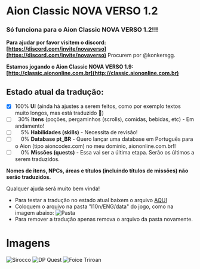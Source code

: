 # Aion Classic NOVA VERSO 1.2

### Só funciona para o Aion Classic NOVA VERSO 1.2!!!

**Para ajudar por favor visitem o discord: [https://discord.com/invite/novaverso](https://discord.com/invite/novaverso)**
Procurem por @konkersgg.

**Estamos jogando o Aion Classic NOVA VERSO 1.9: [http://classic.aiononline.com.br](http://classic.aiononline.com.br)**

## Estado atual da tradução:
- [x] 100% **UI** (ainda há ajustes a serem feitos, como por exemplo textos muito longos, mas está traduzido :tada:)
- [ ] &nbsp;&nbsp;30% **Itens** (poções, pergaminhos (scrolls), comidas, bebidas, etc) - Em andamento!
- [ ] &nbsp;&nbsp;&nbsp;&nbsp;5% **Habilidades (skills)** - Necessita de revisão!
- [ ] &nbsp;&nbsp;&nbsp;&nbsp;0% **Database pt_BR** - Quero lançar uma database em Português para o Aion (tipo aioncodex.com) no meu domínio, aiononline.com.br!!
- [ ] &nbsp;&nbsp;&nbsp;&nbsp;0% **Missões (quests)** - Essa vai ser a última etapa. Serão os últimos a serem traduzidos.

**Nomes de itens, NPCs, áreas e títulos (incluindo títulos de missões) não serão traduzidos.**

Qualquer ajuda será muito bem vinda!

- Para testar a tradução no estado atual baixem o arquivo [AQUI](https://github.com/giordanidev/aion-classic-ptbr/raw/refs/heads/client_1.2/_download/z_nova_data_ptBR.zip)
- Coloquem o arquivo na pasta "l10n/ENG/data" do jogo, como na imagem abaixo:
![Pasta](https://i.imgur.com/2YwIkRS.png)
- Para remover a tradução apenas remova o arquivo da pasta novamente.

# Imagens
![Sirocco](https://imgur.com/PK3elax.png)
![DP Quest](https://imgur.com/fn51O0Z.png)
![Foice Triroan](https://i.imgur.com/yjWkAdt.png)

